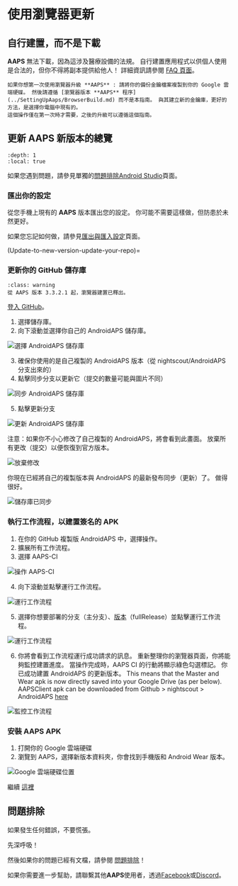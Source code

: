 # 使用瀏覽器更新

## 自行建置，而不是下載

**AAPS** 無法下載，因為這涉及醫療設備的法規。 自行建置應用程式以供個人使用是合法的，但你不得將副本提供給他人！ 詳細資訊請參閱 [FAQ 頁面](../UsefulLinks/FAQ.md)。

```{note}
如果你想第一次使用瀏覽器升級 **AAPS** : 請將你的備份金鑰檔案複製到你的 Google 雲端硬碟。 然後請遵循 [瀏覽器版本 **AAPS** 程序](../SettingUpAaps/BrowserBuild.md) 而不是本指南。 與其建立新的金鑰庫，更好的方法，是選擇你電腦中現有的。
這個操作僅在第一次時才需要，之後的升級可以遵循這個指南。
```

## 更新 AAPS 新版本的總覽

```{contents} Steps for updating to a new version of AAPS
:depth: 1
:local: true
```

如果您遇到問題，請參見單獨的[問題排除Android Studio](../GettingHelp/TroubleshootingAndroidStudio)頁面。

### 匯出你的設定

從您手機上現有的 **AAPS** 版本匯出您的設定。 你可能不需要這樣做，但防患於未然更好。

如果您忘記如何做，請參見[匯出與匯入設定](ExportImportSettings.md)頁面。

(Update-to-new-version-update-your-repo)=
### 更新你的 GitHub 儲存庫

```{admonition} WARNING
:class: warning
從 AAPS 版本 3.3.2.1 起，瀏覽器建置已釋出。
```

[登入 GitHub](https://github.com/login)。

1. 選擇儲存庫。
2. 向下滾動並選擇你自己的 AndroidAPS 儲存庫。

![選擇 AndroidAPS 儲存庫](../images/update/CI/GitHubUpdate1.png)

3. 確保你使用的是自己複製的 AndroidAPS 版本（從 nightscout/AndroidAPS 分支出來的）
4. 點擊同步分支以更新它（提交的數量可能與圖片不同）



![同步 AndroidAPS 儲存庫](../images/update/CI/GitHubUpdate2.png)

5. 點擊更新分支

![更新 AndroidAPS 儲存庫](../images/update/CI/GitHubUpdate3.png)

注意：如果你不小心修改了自己複製的 AndroidAPS，將會看到此畫面。 放棄所有更改（提交）以便恢復到官方版本。

![放棄修改](../images/update/CI/GitHubUpdate4.png)

你現在已經將自己的複製版本與 AndroidAPS 的最新發布同步（更新）了。 做得很好。

![儲存庫已同步](../images/update/CI/GitHubUpdate5.png)

### 執行工作流程，以建置簽名的 APK

1. 在你的 GitHub 複製版 AndroidAPS 中，選擇操作。
2. 擴展所有工作流程。
3. 選擇 AAPS-CI

![操作 AAPS-CI](../images/update/CI/GitHubActions1.png)

4. 向下滾動並點擊運行工作流程。

![運行工作流程](../images/update/CI/GitHubActions2.png)

5. 選擇你想要部署的分支（主分支）、[版本](variant)（fullRelease）並點擊運行工作流程。



![運行工作流程](../images/update/CI/GitHubActions3.png)

6. 你將會看到工作流程運行成功請求的訊息。 重新整理你的瀏覽器頁面，你將能夠監控建置進度。 當操作完成時，AAPS CI 的行動將顯示綠色勾選標記。 你已成功建置 AndroidAPS 的更新版本。 This means that the Master and Wear apk is now directly saved into your Google Drive (as per below). AAPSClient apk can be downloaded from Github > nightscout > AndroidAPS [here](https://github.com/nightscout/AndroidAPS/releases)


![監控工作流程](../images/update/CI/GitHubActions4.png)


### 安裝 AAPS APK

1. 打開你的 Google 雲端硬碟
2. 瀏覽到 AAPS，選擇新版本資料夾，你會找到手機版和 Android Wear 版本。

![Google 雲端硬碟位置](../images/update/CI/GitHubActions5.png)


繼續 [這裡](#Update-to-new-version-check-aaps-version-on-phone)

## 問題排除

如果發生任何錯誤，不要慌張。

先深呼吸！

然後如果你的問題已經有文檔，請參閱 [問題排除](#aaps-ci-preparation)！

如果你需要進一步幫助，請聯繫其他**AAPS**使用者，透過[Facebook](https://www.facebook.com/groups/AndroidAPSUsers)或[Discord](https://discord.gg/4fQUWHZ4Mw)。
